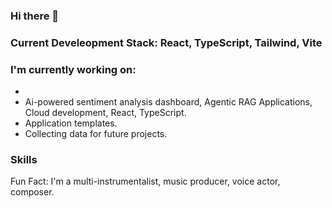 ### Hi there 👋
### Current Develeopment Stack: React, TypeScript, Tailwind, Vite

### I'm currently working on:  
- 
- Ai-powered sentiment analysis dashboard, Agentic RAG Applications, Cloud development, React, TypeScript.
- Application templates.
- Collecting data for future projects.

### Skills

Fun Fact: I'm a multi-instrumentalist, music producer, voice actor, composer.




<!--
**davidxv15/davidxv15** is a ✨ _special_ ✨ repository because its `README.md` (this file) appears on your GitHub profile.

Here are some ideas to get you started:

- 🔭 I’m currently working on a React Applications.
- 🌱 I’m currently learning React.
- 👯 I’m looking to collaborate on music based Apps.
- 🤔 I’m looking for help with ...
- 💬 Ask me about ...
- 📫 How to reach me: ...
- 😄 Pronouns: ...
- ⚡ Fun fact: ...
-->
